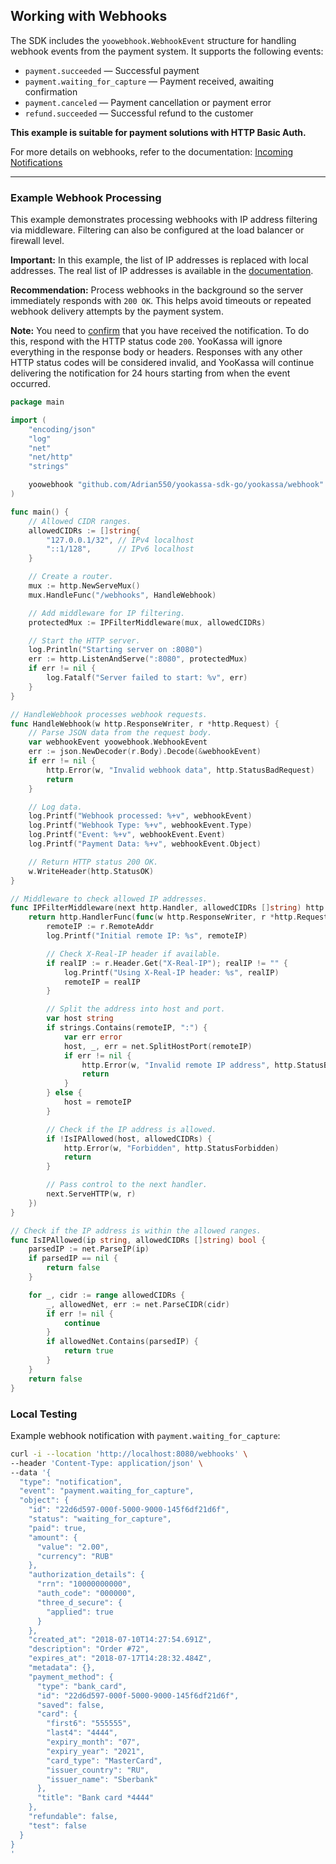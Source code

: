 ## Working with Webhooks

The SDK includes the `yoowebhook.WebhookEvent` structure for handling webhook events from the payment system. It supports the following events:
- `payment.succeeded` — Successful payment
- `payment.waiting_for_capture` — Payment received, awaiting confirmation
- `payment.canceled` — Payment cancellation or payment error
- `refund.succeeded` — Successful refund to the customer

**This example is suitable for payment solutions with HTTP Basic Auth.**

For more details on webhooks, refer to the documentation:
[Incoming Notifications](https://yookassa.ru/developers/using-api/webhooks)

---

### Example Webhook Processing

This example demonstrates processing webhooks with IP address filtering via middleware. Filtering can also be configured at the load balancer or firewall level.

**Important:** In this example, the list of IP addresses is replaced with local addresses. The real list of IP addresses is available in the [documentation](https://yookassa.ru/developers/using-api/webhooks#ip).

**Recommendation:** Process webhooks in the background so the server immediately responds with `200 OK`. This helps avoid timeouts or repeated webhook delivery attempts by the payment system.

**Note:** You need to [confirm](https://yookassa.ru/developers/using-api/webhooks#using) that you have received the notification. To do this, respond with the HTTP status code `200`. YooKassa will ignore everything in the response body or headers. Responses with any other HTTP status codes will be considered invalid, and YooKassa will continue delivering the notification for 24 hours starting from when the event occurred.

```go
package main

import (
	"encoding/json"
	"log"
	"net"
	"net/http"
	"strings"

	yoowebhook "github.com/Adrian550/yookassa-sdk-go/yookassa/webhook"
)

func main() {
	// Allowed CIDR ranges.
	allowedCIDRs := []string{
		"127.0.0.1/32", // IPv4 localhost
		"::1/128",      // IPv6 localhost
	}

	// Create a router.
	mux := http.NewServeMux()
	mux.HandleFunc("/webhooks", HandleWebhook)

	// Add middleware for IP filtering.
	protectedMux := IPFilterMiddleware(mux, allowedCIDRs)

	// Start the HTTP server.
	log.Println("Starting server on :8080")
	err := http.ListenAndServe(":8080", protectedMux)
	if err != nil {
		log.Fatalf("Server failed to start: %v", err)
	}
}

// HandleWebhook processes webhook requests.
func HandleWebhook(w http.ResponseWriter, r *http.Request) {
	// Parse JSON data from the request body.
	var webhookEvent yoowebhook.WebhookEvent
	err := json.NewDecoder(r.Body).Decode(&webhookEvent)
	if err != nil {
		http.Error(w, "Invalid webhook data", http.StatusBadRequest)
		return
	}

	// Log data.
	log.Printf("Webhook processed: %+v", webhookEvent)
	log.Printf("Webhook Type: %+v", webhookEvent.Type)
	log.Printf("Event: %+v", webhookEvent.Event)
	log.Printf("Payment Data: %+v", webhookEvent.Object)

	// Return HTTP status 200 OK.
	w.WriteHeader(http.StatusOK)
}

// Middleware to check allowed IP addresses.
func IPFilterMiddleware(next http.Handler, allowedCIDRs []string) http.Handler {
	return http.HandlerFunc(func(w http.ResponseWriter, r *http.Request) {
		remoteIP := r.RemoteAddr
		log.Printf("Initial remote IP: %s", remoteIP)

		// Check X-Real-IP header if available.
		if realIP := r.Header.Get("X-Real-IP"); realIP != "" {
			log.Printf("Using X-Real-IP header: %s", realIP)
			remoteIP = realIP
		}

		// Split the address into host and port.
		var host string
		if strings.Contains(remoteIP, ":") {
			var err error
			host, _, err = net.SplitHostPort(remoteIP)
			if err != nil {
				http.Error(w, "Invalid remote IP address", http.StatusBadRequest)
				return
			}
		} else {
			host = remoteIP
		}

		// Check if the IP address is allowed.
		if !IsIPAllowed(host, allowedCIDRs) {
			http.Error(w, "Forbidden", http.StatusForbidden)
			return
		}

		// Pass control to the next handler.
		next.ServeHTTP(w, r)
	})
}

// Check if the IP address is within the allowed ranges.
func IsIPAllowed(ip string, allowedCIDRs []string) bool {
	parsedIP := net.ParseIP(ip)
	if parsedIP == nil {
		return false
	}

	for _, cidr := range allowedCIDRs {
		_, allowedNet, err := net.ParseCIDR(cidr)
		if err != nil {
			continue
		}
		if allowedNet.Contains(parsedIP) {
			return true
		}
	}
	return false
}
```

### Local Testing

Example webhook notification with `payment.waiting_for_capture`:

```bash
curl -i --location 'http://localhost:8080/webhooks' \
--header 'Content-Type: application/json' \
--data '{
  "type": "notification",
  "event": "payment.waiting_for_capture",
  "object": {
    "id": "22d6d597-000f-5000-9000-145f6df21d6f",
    "status": "waiting_for_capture",
    "paid": true,
    "amount": {
      "value": "2.00",
      "currency": "RUB"
    },
    "authorization_details": {
      "rrn": "10000000000",
      "auth_code": "000000",
      "three_d_secure": {
        "applied": true
      }
    },
    "created_at": "2018-07-10T14:27:54.691Z",
    "description": "Order #72",
    "expires_at": "2018-07-17T14:28:32.484Z",
    "metadata": {},
    "payment_method": {
      "type": "bank_card",
      "id": "22d6d597-000f-5000-9000-145f6df21d6f",
      "saved": false,
      "card": {
        "first6": "555555",
        "last4": "4444",
        "expiry_month": "07",
        "expiry_year": "2021",
        "card_type": "MasterCard",
        "issuer_country": "RU",
        "issuer_name": "Sberbank"
      },
      "title": "Bank card *4444"
    },
    "refundable": false,
    "test": false
  }
}
'
```
